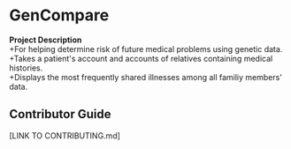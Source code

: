# GenCompare  

__Project Description__  
  +For helping determine risk of future medical problems using genetic data.  
  +Takes a patient's account and accounts of relatives containing medical histories.  
  +Displays the most frequently shared illnesses among all familiy members' data.  
## Contributor Guide  
[LINK TO CONTRIBUTING.md]
